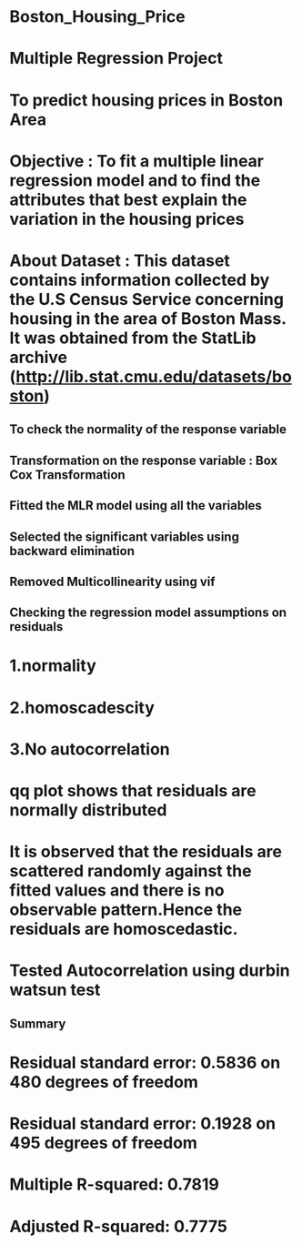# Boston_Housing_Price
# Multiple Regression Project
# To predict housing prices in Boston Area
# Objective : To fit a multiple linear regression model and to find the attributes that best explain the variation in the housing prices
# About Dataset : This dataset contains information collected by the U.S Census Service concerning housing in the area of Boston Mass. It was obtained from the StatLib archive (http://lib.stat.cmu.edu/datasets/boston)

## To check the normality of the response variable 
## Transformation on the response variable : Box Cox Transformation 

## Fitted the MLR model using all the variables
## Selected the significant variables using backward elimination

## Removed Multicollinearity using vif
 
## Checking the regression model assumptions on residuals
# 1.normality  
# 2.homoscadescity 
# 3.No autocorrelation
# qq plot shows that residuals are normally distributed
# It is observed that the residuals are scattered randomly against the fitted values and there is no observable pattern.Hence the residuals are homoscedastic.
# Tested Autocorrelation using durbin watsun test

## Summary
# Residual standard error: 0.5836 on 480 degrees of freedom
# Residual standard error: 0.1928 on 495 degrees of freedom
# Multiple R-squared:  0.7819
# Adjusted R-squared:  0.7775 
